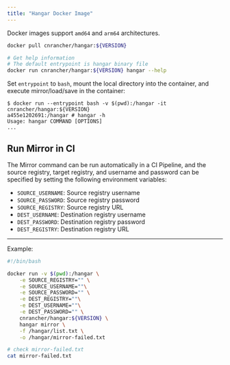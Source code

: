 ```yaml
---
title: "Hangar Docker Image"
---
```


Docker images support `amd64` and `arm64` architectures.

```sh
docker pull cnrancher/hangar:${VERSION}

# Get help information
# The default entrypoint is hangar binary file
docker run cnrancher/hangar:${VERSION} hangar --help
```

Set `entrypoint` to `bash`, mount the local directory into the container, and execute mirror/load/save in the container:
```console
$ docker run --entrypoint bash -v $(pwd):/hangar -it cnrancher/hangar:${VERSION}
a455e1202691:/hangar # hangar -h
Usage: hangar COMMAND [OPTIONS]
...
```

## Run Mirror in CI

The Mirror command can be run automatically in a CI Pipeline, and the source registry, target registry, and username and password can be specified by setting the following environment variables:

- `SOURCE_USERNAME`: Source registry username
- `SOURCE_PASSWORD`: Source registry password
- `SOURCE_REGISTRY`: Source registry URL
- `DEST_USERNAME`: Destination registry username
- `DEST_PASSWORD`: Destination registry password
- `DEST_REGISTRY`: Destination registry URL

----

Example:

```bash
#!/bin/bash

docker run -v $(pwd):/hangar \
    -e SOURCE_REGISTRY="" \
    -e SOURCE_USERNAME=""\
    -e SOURCE_PASSWORD="" \
    -e DEST_REGISTRY=""\
    -e DEST_USERNAME=""\
    -e DEST_PASSWORD="" \
    cnrancher/hangar:${VERSION} \
    hangar mirror \
    -f /hangar/list.txt \
    -o /hangar/mirror-failed.txt

# check mirror-failed.txt
cat mirror-failed.txt
```
